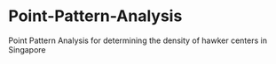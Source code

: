 # Point-Pattern-Analysis
Point Pattern Analysis for determining the density of hawker centers in Singapore
